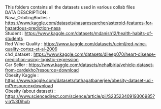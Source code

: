 This folders contains all the datasets used in various collab files <br>
DATA DESCRIPTION : <br>
Nasa_OrbitingBodies : https://www.kaggle.com/datasets/nasaresearcher/asteroid-features-for-hazardous-prediction-nasa <br>
Student : https://www.kaggle.com/datasets/mdanish12/health-habits-of-students <br>
Red Wine Quality : https://www.kaggle.com/datasets/uciml/red-wine-quality-cortez-et-al-2009 <br>
chd_dataset : https://www.kaggle.com/datasets/dileep070/heart-disease-prediction-using-logistic-regression<br>
Car Seller : https://www.kaggle.com/datasets/nehalbirla/vehicle-dataset-from-cardekho?resource=download<br>
Obesity Kaggle : https://www.kaggle.com/datasets/tathagatbanerjee/obesity-dataset-uci-ml?resource=download<br>
Obesity (about dataset) : https://www.sciencedirect.com/science/article/pii/S2352340919306985?via%3Dihub<br>

